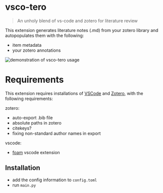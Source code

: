# vsco-tero

> An unholy blend of vs-code and zotero for literature review

This extension generates literature notes (.md) from your zotero library and autopopulates them with the following:

- item metadata
- your zotero annotations

![demonstration of vsco-tero usage](demo.gif)

# Requirements

This extension requires installations of [VSCode](https://code.visualstudio.com/) and [Zotero](https://www.zotero.org/), with the following requirements:

zotero:
- auto-export .bib file
- absolute paths in zotero
- citekeys?
- fixing non-standard author names in export

vscode:
- [foam](https://github.com/foambubble/foam) vscode extension

## Installation 

- add the config information to `config.toml`
- run `main.py`
